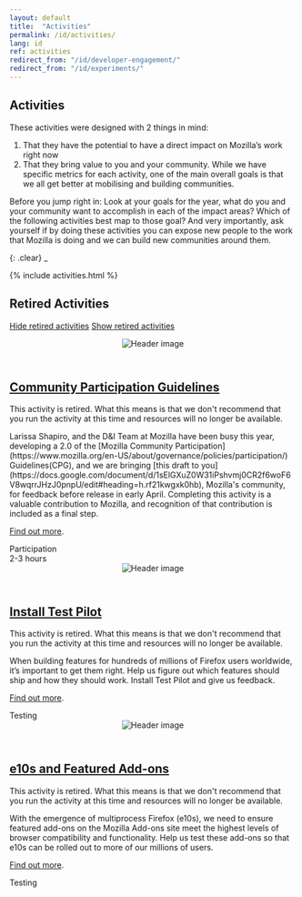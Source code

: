 ```yaml
---
layout: default
title:  "Activities"
permalink: /id/activities/
lang: id
ref: activities
redirect_from: "/id/developer-engagement/"
redirect_from: "/id/experiments/"
---
```


## Activities

These activities were designed with 2 things in mind:

1. That they have the potential to have a direct impact on Mozilla’s work right now
2. That they bring value to you and your community. While we have specific metrics for each activity, one of the main overall goals is that we all get better at mobilising and building communities.

Before you jump right in: Look at your goals for the year, what do you and your community want to accomplish in each of the impact areas? Which of the following activities best map to those goal? And very importantly, ask yourself if by doing these activities you can expose new people to the work that Mozilla is doing and we can build new communities around them.

{: .clear}
_

{% include activities.html %}

## Retired Activities

<a href="#" class="retired-activities-hide-link hidden">Hide retired activities</a>
<a href="#" class="retired-activities-show-link">Show retired activities</a>

<div class="row is-flex hidden" id="retired-activities-content">
<div class="activity-card retired participation col-md-4">
  <header class="item-header">
    <img src="/assets/img/guidelines-header.png" alt="Header image">
  </header>
  <h2><a href="/id/community-participation-guideline/">Community Participation Guidelines</a></h2>
  <div class="item-content" markdown="1">
  <p class="retired-note">This activity is retired. What this means is that we don't recommend that you run the activity at this time and resources will no longer be available.</p>
Larissa Shapiro, and the D&I Team at Mozilla have been busy this year, developing a 2.0 of the [Mozilla Community Participation](https://www.mozilla.org/en-US/about/governance/policies/participation/) Guidelines(CPG), and we are bringing [this draft to you](https://docs.google.com/document/d/1sElGXuZ0W31iPshvmj0CR2f6woF6V8wqrrJHzJ0pnpU/edit#heading=h.rf21kwgxk0hb), Mozilla's community, for feedback before release in early April. Completing this activity is a valuable contribution to Mozilla, and recognition of that contribution is included as a final step.

[Find out more](/id/community-participation-guideline/).
  </div>
  <footer class="item-footer">
    <div class="tags">Participation</div>
    <div class="duration">2-3 hours</div>
  </footer>
</div>

<div class="activity-card retired testing col-md-4">
  <header class="item-header">
    <img src="/assets/img/testpilot-header.png" alt="Header image">
  </header>
  <h2><a href="/test-pilot/">Install Test Pilot</a></h2>
  <p class="retired-note">This activity is retired. What this means is that we don't recommend that you run the activity at this time and resources will no longer be available.</p>
  <div class="item-content" markdown="1">
When building features for hundreds of millions of Firefox users worldwide, it’s important to get them right. Help us figure out which features should ship and how they should work. Install Test Pilot and give us feedback.

[Find out more](/test-pilot/).
  </div>
  <footer class="item-footer">
    <div class="tags">Testing</div>
  </footer>
</div>

<div class="activity-card retired testing col-md-4">
  <header class="item-header">
    <img src="/assets/img/e10s-header.png" alt="Header image">
  </header>
  <h2><a href="/e10s-addons/">e10s and Featured Add-ons</a></h2>
  <p class="retired-note">This activity is retired. What this means is that we don't recommend that you run the activity at this time and resources will no longer be available.</p>
  <div class="item-content" markdown="1">
With the emergence of multiprocess Firefox (e10s), we need to ensure featured add-ons on the Mozilla Add-ons site meet the highest levels of browser compatibility and functionality. Help us test these add-ons so that e10s can be rolled out to more of our millions of users.

[Find out more](/e10s-addons/).
  </div>
  <footer class="item-footer">
    <div class="tags">Testing</div>
  </footer>
</div>
</div>
